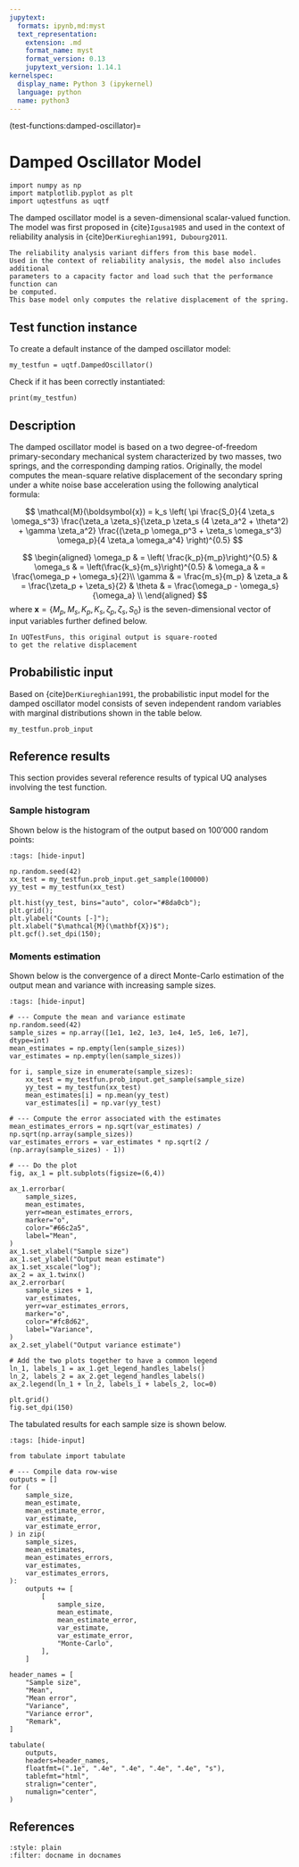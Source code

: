 ```yaml
---
jupytext:
  formats: ipynb,md:myst
  text_representation:
    extension: .md
    format_name: myst
    format_version: 0.13
    jupytext_version: 1.14.1
kernelspec:
  display_name: Python 3 (ipykernel)
  language: python
  name: python3
---
```


(test-functions:damped-oscillator)=
# Damped Oscillator Model

```{code-cell} ipython3
import numpy as np
import matplotlib.pyplot as plt
import uqtestfuns as uqtf
```

The damped oscillator model is a seven-dimensional scalar-valued function.
The model was first proposed in {cite}`Igusa1985` and used in the context of
reliability analysis in {cite}`DerKiureghian1991, Dubourg2011`.

```{note}
The reliability analysis variant differs from this base model.
Used in the context of reliability analysis, the model also includes additional
parameters to a capacity factor and load such that the performance function can
be computed.
This base model only computes the relative displacement of the spring.
```

## Test function instance

To create a default instance of the damped oscillator model:

```{code-cell} ipython3
my_testfun = uqtf.DampedOscillator()
```

Check if it has been correctly instantiated:

```{code-cell} ipython3
print(my_testfun)
```

## Description

The damped oscillator model is based on a two degree-of-freedom
primary-secondary mechanical system characterized by two masses,
two springs, and the corresponding damping ratios.
Originally, the model computes the mean-square relative displacement of
the secondary spring under a white noise base acceleration using
the following analytical formula:

$$
\mathcal{M}(\boldsymbol{x}) = k_s \left( \pi \frac{S_0}{4 \zeta_s \omega_s^3} \frac{\zeta_a \zeta_s}{\zeta_p \zeta_s (4 \zeta_a^2 + \theta^2) + \gamma \zeta_a^2} \frac{(\zeta_p \omega_p^3 + \zeta_s \omega_s^3) \omega_p}{4 \zeta_a \omega_a^4} \right)^{0.5}
$$

$$
\begin{aligned}
	\omega_p & = \left( \frac{k_p}{m_p}\right)^{0.5} & \omega_s & = \left(\frac{k_s}{m_s}\right)^{0.5} & \omega_a & = \frac{\omega_p + \omega_s}{2}\\
	\gamma & = \frac{m_s}{m_p} & \zeta_a & = \frac{\zeta_p + \zeta_s}{2} & \theta & = \frac{\omega_p - \omega_s}{\omega_a} \\
\end{aligned}
$$
where $\boldsymbol{x} = \{ M_p, M_s, K_p, K_s, \zeta_p, \zeta_s, S_0 \}$
is the seven-dimensional vector of input variables further defined below.

```{note}
In UQTestFuns, this original output is square-rooted
to get the relative displacement
```

## Probabilistic input

Based on {cite}`DerKiureghian1991`,
the probabilistic input model for the damped oscillator model consists of
seven independent random variables with marginal distributions
shown in the table below.

```{code-cell} ipython3
my_testfun.prob_input
```

## Reference results

This section provides several reference results of typical UQ analyses involving
the test function.

### Sample histogram

Shown below is the histogram of the output based on $100'000$ random points:

```{code-cell} ipython3
:tags: [hide-input]

np.random.seed(42)
xx_test = my_testfun.prob_input.get_sample(100000)
yy_test = my_testfun(xx_test)

plt.hist(yy_test, bins="auto", color="#8da0cb");
plt.grid();
plt.ylabel("Counts [-]");
plt.xlabel("$\mathcal{M}(\mathbf{X})$");
plt.gcf().set_dpi(150);
```

### Moments estimation

Shown below is the convergence of a direct Monte-Carlo estimation of
the output mean and variance with increasing sample sizes.

```{code-cell} ipython3
:tags: [hide-input]

# --- Compute the mean and variance estimate
np.random.seed(42)
sample_sizes = np.array([1e1, 1e2, 1e3, 1e4, 1e5, 1e6, 1e7], dtype=int)
mean_estimates = np.empty(len(sample_sizes))
var_estimates = np.empty(len(sample_sizes))

for i, sample_size in enumerate(sample_sizes):
    xx_test = my_testfun.prob_input.get_sample(sample_size)
    yy_test = my_testfun(xx_test)
    mean_estimates[i] = np.mean(yy_test)
    var_estimates[i] = np.var(yy_test)

# --- Compute the error associated with the estimates
mean_estimates_errors = np.sqrt(var_estimates) / np.sqrt(np.array(sample_sizes))
var_estimates_errors = var_estimates * np.sqrt(2 / (np.array(sample_sizes) - 1))

# --- Do the plot
fig, ax_1 = plt.subplots(figsize=(6,4))

ax_1.errorbar(
    sample_sizes,
    mean_estimates,
    yerr=mean_estimates_errors,
    marker="o",
    color="#66c2a5",
    label="Mean",
)
ax_1.set_xlabel("Sample size")
ax_1.set_ylabel("Output mean estimate")
ax_1.set_xscale("log");
ax_2 = ax_1.twinx()
ax_2.errorbar(
    sample_sizes + 1,
    var_estimates,
    yerr=var_estimates_errors,
    marker="o",
    color="#fc8d62",
    label="Variance",
)
ax_2.set_ylabel("Output variance estimate")

# Add the two plots together to have a common legend
ln_1, labels_1 = ax_1.get_legend_handles_labels()
ln_2, labels_2 = ax_2.get_legend_handles_labels()
ax_2.legend(ln_1 + ln_2, labels_1 + labels_2, loc=0)

plt.grid()
fig.set_dpi(150)
```

The tabulated results for each sample size is shown below.

```{code-cell} ipython3
:tags: [hide-input]

from tabulate import tabulate

# --- Compile data row-wise
outputs = []
for (
    sample_size,
    mean_estimate,
    mean_estimate_error,
    var_estimate,
    var_estimate_error,
) in zip(
    sample_sizes,
    mean_estimates,
    mean_estimates_errors,
    var_estimates,
    var_estimates_errors,
):
    outputs += [
        [
            sample_size,
            mean_estimate,
            mean_estimate_error,
            var_estimate,
            var_estimate_error,
            "Monte-Carlo",
        ],
    ]

header_names = [
    "Sample size",
    "Mean",
    "Mean error",
    "Variance",
    "Variance error",
    "Remark",
]

tabulate(
    outputs,
    headers=header_names,
    floatfmt=(".1e", ".4e", ".4e", ".4e", ".4e", "s"),
    tablefmt="html",
    stralign="center",
    numalign="center",
)
```

## References

```{bibliography}
:style: plain
:filter: docname in docnames
```